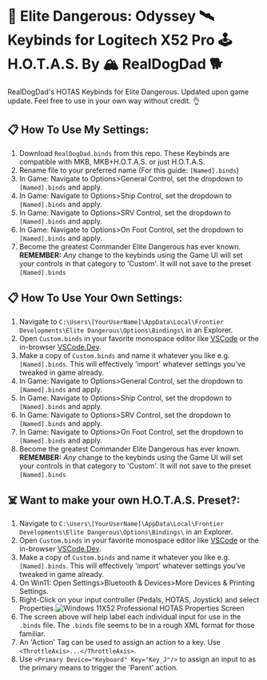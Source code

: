 # 🚀 Elite Dangerous: Odyssey 🛰️ Keybinds for Logitech X52 Pro 🕹️ H.O.T.A.S. By 🏔️ RealDogDad 🐕
RealDogDad's HOTAS Keybinds for Elite Dangerous. Updated upon game update.
Feel free to use in your own way without credit. 👌
## 📋 How To Use My Settings:
1. Download `RealDogDad.binds` from this repo. These Keybinds are compatible with MKB, MKB+H.O.T.A.S. or just H.O.T.A.S.
2. Rename file to your preferred name (For this guide: `[Named].binds`)
3. In Game: Navigate to Options>General Control, set the dropdown to `[Named].binds` and apply.
4. In Game: Navigate to Options>Ship Control, set the dropdown to `[Named].binds` and apply.
5. In Game: Navigate to Options>SRV Control, set the dropdown to `[Named].binds` and apply.
6. In Game: Navigate to Options>On Foot Control, set the dropdown to `[Named].binds` and apply.
7. Become the greatest Commander Elite Dangerous has ever known.
__REMEMBER:__ *Any* change to the keybinds using the Game UI will set your controls in that category to 'Custom'. It will not save to the preset `[Named].binds`
## 📋 How To Use Your Own Settings:
1. Navigate to `C:\Users\[YourUserName]\AppData\Local\Frontier Developments\Elite Dangerous\Options\Bindings\` in an Explorer.
2. Open `Custom.binds` in your favorite monospace editor like [VSCode](https://code.visualstudio.com/) or the in-browser [VSCode.Dev](https://vscode.dev/).
3. Make a copy of `Custom.binds` and name it whatever you like e.g. `[Named].binds`. This will effectively 'import' whatever settings you've tweaked in game already. 
4. In Game: Navigate to Options>General Control, set the dropdown to `[Named].binds` and apply.
5. In Game: Navigate to Options>Ship Control, set the dropdown to `[Named].binds` and apply.
6. In Game: Navigate to Options>SRV Control, set the dropdown to `[Named].binds` and apply.
7. In Game: Navigate to Options>On Foot Control, set the dropdown to `[Named].binds` and apply.
8. Become the greatest Commander Elite Dangerous has ever known.
__REMEMBER:__ *Any* change to the keybinds using the Game UI will set your controls in that category to 'Custom'. It will not save to the preset `[Named].binds`
## ☠️ Want to make your own H.O.T.A.S. Preset?:
1. Navigate to `C:\Users\[YourUserName]\AppData\Local\Frontier Developments\Elite Dangerous\Options\Bindings\` in an Explorer.
2. Open `Custom.binds` in your favorite monospace editor like [VSCode](https://code.visualstudio.com/) or the in-browser [VSCode.Dev](https://vscode.dev/).
3. Make a copy of `Custom.binds` and name it whatever you like e.g. `[Named].binds`. This will effectively 'import' whatever settings you've tweaked in game already. 
4. On Win11: Open Settings>Bluetooth & Devices>More Devices & Printing Settings. 
5. Right-Click on your input controller (Pedals, HOTAS, Joystick) and select Properties.<picture><source media="(prefers-color-scheme: dark)" srcset="https://i.ibb.co/PYdS3TZ/Controller-Properties.png" alt="Controller-Properties"><img alt="Windows 11X52 Professional HOTAS Properties Screen" src="https://i.ibb.co/PYdS3TZ/Controller-Properties.png"></picture>
6. The screen above will help label each individual input for use in the `.binds` file. The `.binds` file seems to be in a rough XML format for those familiar.
7. An 'Action' Tag can be used to assign an action to a key. Use `<ThrottleAxis>...</ThrottleAxis>`.
7. Use `<Primary Device="Keyboard" Key="Key_J"/>` to assign an input to as the primary means to trigger the 'Parent' action.
